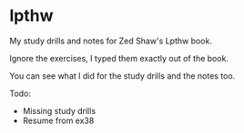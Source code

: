 # lpthw
My study drills and notes for Zed Shaw's Lpthw book.

Ignore the exercises, I typed them exactly out of the book.

You can see what I did for the study drills and the notes too.


Todo:
* Missing study drills 
* Resume from ex38
